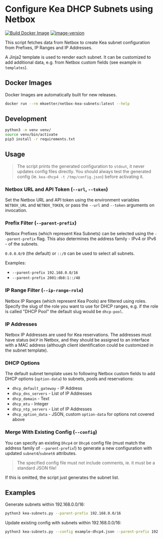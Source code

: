 # Configure Kea DHCP Subnets using Netbox

[![Build Docker Image](https://github.com/michaelkoetter/netbox-kea-subnets/actions/workflows/build-image.yml/badge.svg)](https://github.com/michaelkoetter/netbox-kea-subnets/actions/workflows/build-image.yml)
[![image-version](https://img.shields.io/static/v1?logo=docker&label=Docker+Hub&message=mkoetter/netbox-kea-subnets&color=informational)](https://hub.docker.com/r/mkoetter/netbox-kea-subnets)

This script fetches data from Netbox to create Kea subnet configuration from Prefixes, IP Ranges and IP Addresses.

A Jinja2 template is used to render each subnet. It can be customized to add additional data, e.g. from Netbox custom fields (see example in `templates`).

## Docker Images

Docker Images are automatically built for new releases.

```bash
docker run --rm mkoetter/netbox-kea-subnets:latest --help
```

## Development

```bash
python3 -m venv venv/
source venv/bin/activate
pip3 install -r requirements.txt
```

## Usage

> The script prints the generated configuration to `stdout`, it never updates config files directly.
> You should always test the generated config (ie. `kea-dhcp4 -t /tmp/config.json`) before activating it.

### Netbox URL and API Token (`--url`, `--token`)

Set the Netbox URL and API token using the environment variables `NETBOX_URL` and `NETBOX_TOKEN`,
or pass the `--url` and `--token` arguments on invocation.

### Prefix Filter (`--parent-prefix`)

Netbox Prefixes (which represent Kea Subnets) can be selected using the `--parent-prefix` flag. 
This also determines the address family - IPv4 or IPv6 - of the subnets.

`0.0.0.0/0` (the default) or `::/0` can be used to select all subnets.

Examples:
- `--parent-prefix 192.168.0.0/16`
- `--parent-prefix 2001:db8:1::/48`

### IP Range Filter (`--ip-range-role`)

Netbox IP Ranges (which represent Kea Pools) are filtered using roles. Specify the slug of the role you want to use for DHCP ranges,
e.g. if the role is called "DHCP Pool" the default slug would be `dhcp-pool`. 

### IP Addresses

Netbox IP Addresses are used for Kea reservations. The addresses must have status `DHCP` in Netbox, and they should be assigned to an interface with a MAC address (although client identification could be customized in the subnet template).

### DHCP Options

The default subnet template uses to following Netbox custom fields to add DHCP options (`option-data`) to subnets, pools and reservations:

- `dhcp_default_gateway` - IP Address
- `dhcp_dns_servers` - List of IP Addresses
- `dhcp_domain` - Text
- `dhcp_mtu` - Integer
- `dhcp_ntp_servers` - List of IP Addresses
- `dhcp_option_data` - JSON, custom `option-data` for options not covered above

### Merge With Existing Config (`--config`)

You can specify an existing `Dhcp4` or `Dhcp6` config file (must match the address family of `--parent-prefix`!)
to generate a new configuration with updated `subnet4`/`subnet6` attributes.

> The specified config file must not include comments, ie. it must be a standard JSON file!

If this is omitted, the script just generates the subnet list.

## Examples

Generate subnets within 192.168.0.0/16:
```bash
python3 kea-subnets.py --parent-prefix 192.168.0.0/16
```

Update existing config with subnets within 192.168.0.0/16:
```bash
python3 kea-subnets.py --config example-dhcp4.json --parent-prefix 192.168.0.0/16
```
